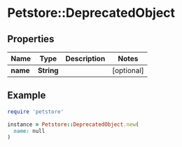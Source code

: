 # Petstore::DeprecatedObject

## Properties

| Name | Type | Description | Notes |
| ---- | ---- | ----------- | ----- |
| **name** | **String** |  | [optional] |

## Example

```ruby
require 'petstore'

instance = Petstore::DeprecatedObject.new(
  name: null
)
```
